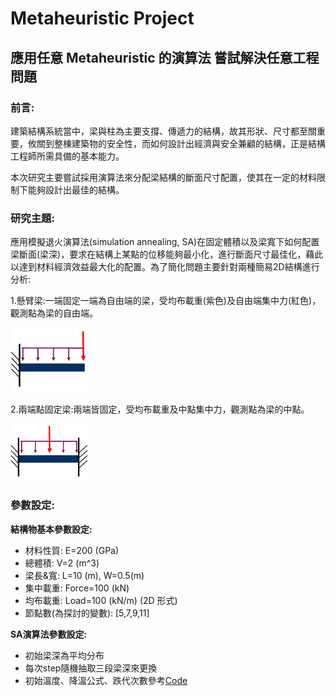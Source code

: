 # Metaheuristic Project

## 應用任意 Metaheuristic 的演算法 嘗試解決任意工程問題
### 前言:
建築結構系統當中，梁與柱為主要支撐、傳遞力的結構，故其形狀、尺寸都至關重要，攸關到整棟建築物的安全性，而如何設計出經濟與安全兼顧的結構，正是結構工程師所需具備的基本能力。

本次研究主要嘗試採用演算法來分配梁結構的斷面尺寸配置，使其在一定的材料限制下能夠設計出最佳的結構。

### 研究主題:
應用模擬退火演算法(simulation annealing, SA)在固定體積以及梁寬下如何配置梁斷面(梁深)，要求在結構上某點的位移能夠最小化，進行斷面尺寸最佳化，藉此以達到材料經濟效益最大化的配置。為了簡化問題主要針對兩種簡易2D結構進行分析:

1.懸臂梁:一端固定一端為自由端的梁，受均布載重(紫色)及自由端集中力(紅色)，觀測點為梁的自由端。

<img src="./image/懸臂梁.png" title="懸臂梁" width="25%"/>

2.兩端點固定梁:兩端皆固定，受均布載重及中點集中力，觀測點為梁的中點。

<img src="./image/固定梁.png" title="固定梁" width="25%"/>

### 參數設定:
**結構物基本參數設定:**
  + 材料性質: E=200 (GPa)
  + 總體積: V=2 (m^3)
  + 梁長&寬: L=10 (m), W=0.5(m)
  + 集中載重: Force=100 (kN)
  + 均布載重: Load=100 (kN/m) (2D 形式)
  + 節點數(為探討的變數): \[5,7,9,11]
  
**SA演算法參數設定:**
  + 初始梁深為平均分布
  + 每次step隨機抽取三段梁深來更換
  + 初始溫度、降溫公式、跌代次數參考[Code](./code/SA.py "SA參數")
